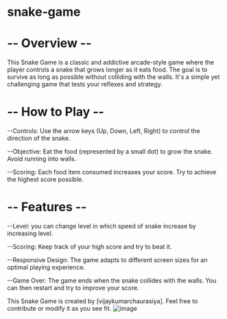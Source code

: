 # snake-game

# -- Overview --
This Snake Game is a classic and addictive arcade-style game where the player controls a snake that grows longer as it eats food. The goal is to survive as long as possible without colliding with the walls. It's a simple yet challenging game that tests your reflexes and strategy.

# -- How to Play --
--Controls: Use the arrow keys (Up, Down, Left, Right) to control the direction of the snake.

--Objective: Eat the food (represented by a small dot) to grow the snake. Avoid running into walls.

--Scoring: Each food item consumed increases your score. Try to achieve the highest score possible.
# -- Features --
--Level: you can change level in which speed of snake increase by increasing level.

--Scoring: Keep track of your high score and try to beat it.

--Responsive Design: The game adapts to different screen sizes for an optimal playing experience.

--Game Over: The game ends when the snake collides with the walls. You can then restart and try to improve your score.


This Snake Game is created by [vijaykumarchaurasiya]. Feel free to contribute or modify it as you see fit.
![image](https://github.com/vijay-kc/snake-game/assets/118093154/767295de-9b3f-4dc1-9c1a-0c19412642f5)


